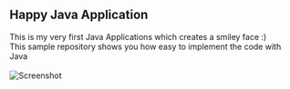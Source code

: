 <!DOCTYPE html>
<html>
<head>
</head>
<body>

<h2>Happy Java Application</h2>

<div>
This is my very first Java Applications which creates a smiley face :)<br>
This sample repository shows you how easy to implement the code with Java<br>
  <br>
</div>
<img src="shot/1.png" alt="Screenshot">
</body>
</html>
